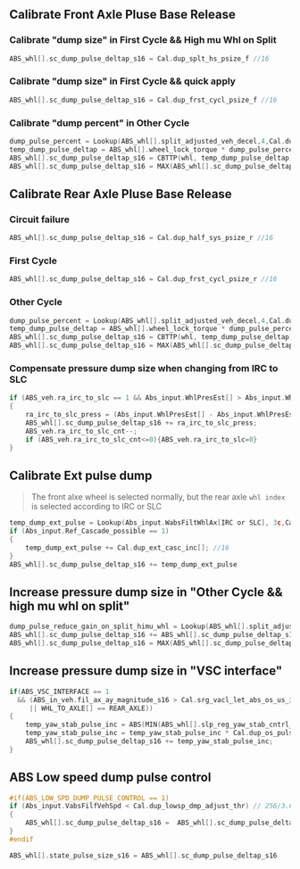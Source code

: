 ## Calibrate Front Axle Pluse Base Release

### Calibrate "dump size" in First Cycle && High mu Whl on Split

```c
ABS_whl[].sc_dump_pulse_deltap_s16 = Cal.dup_splt_hs_psize_f //16
```

### Calibrate "dump size" in First Cycle && quick apply

```c
ABS_whl[].sc_dump_pulse_deltap_s16 = Cal.dup_frst_cycl_psize_f //16
```

### Calibrate "dump percent" in Other Cycle

```c
dump_pulse_percent = Lookup(ABS_whl[].split_adjusted_veh_decel,4,Cal.dup_vacl_to_base_percent_tbl_f); //1024
temp_dump_pulse_deltap = ABS_whl[].wheel_lock_torque * dump_pulse_percent /1024;
ABS_whl[].sc_dump_pulse_deltap_s16 = CBTTP(whl, temp_dump_pulse_deltap);
ABS_whl[].sc_dump_pulse_deltap_s16 = MAX(ABS_whl[].sc_dump_pulse_deltap_s16, Cal.dup_vacl_deltap_min_f); //16
```
## Calibrate Rear Axle Pluse Base Release

### Circuit failure

```c
ABS_whl[].sc_dump_pulse_deltap_s16 = Cal.dup_half_sys_psize_r //16
```

### First Cycle 

```c
ABS_whl[].sc_dump_pulse_deltap_s16 = Cal.dup_frst_cycl_psize_r //16
```

### Other Cycle

```c
dump_pulse_percent = Lookup(ABS_whl[].split_adjusted_veh_decel,4,Cal.dup_vacl_to_base_percent_tbl_r); //1024
temp_dump_pulse_deltap = ABS_whl[].wheel_lock_torque * dump_pulse_percentc /1024;
ABS_whl[].sc_dump_pulse_deltap_s16 = CBTTP(whl, temp_dump_pulse_deltap);
ABS_whl[].sc_dump_pulse_deltap_s16 = MAX(ABS_whl[].sc_dump_pulse_deltap_s16, Cal.dup_vacl_deltap_min_r); //16
```
### Compensate pressure dump size when changing from IRC to SLC

```c
if (ABS_veh.ra_irc_to_slc == 1 && Abs_input.WhlPresEst[] > Abs_input.WhlPresEst[oppo])
{
	ra_irc_to_slc_press = (Abs_input.WhlPresEst[] - Abs_input.WhlPresEst[oppo]) / ABS_veh.ra_irc_to_slc_cnt_u8;
    ABS_whl[].sc_dump_pulse_deltap_s16 += ra_irc_to_slc_press;
    ABS_veh.ra_irc_to_slc_cnt--;
	if (ABS_veh.ra_irc_to_slc_cnt<=0){ABS_veh.ra_irc_to_slc=0}
}
```

##  Calibrate Ext pulse dump

> The front alxe wheel is selected normally, but the rear axle `whl index` is selected according to IRC or SLC 

```c
temp_dump_ext_pulse = Lookup(Abs_input.WabsFiltWhlAx[IRC or SLC], 3c,Cal.dup_wacl_to_psize_ext_tbl); //16
if (Abs_input.Ref_Cascade_possible == 1)
{
    temp_dump_ext_pulse += Cal.dup_ext_casc_inc[]; //16
}
ABS_whl[].sc_dump_pulse_deltap_s16 += temp_dump_ext_pulse
```

## Increase pressure dump size in "Other Cycle && high mu whl on split"

```c
dump_pulse_reduce_gain_on_split_himu_whl = Lookup(ABS_whl[].split_adjusted_veh_decel, 4, Cal.dup_reduce_on_split_himu_whi); //1024
ABS_whl[].sc_dump_pulse_deltap_s16 += ABS_whl[].sc_dump_pulse_deltap_s16 * dump_pulse_reduce_gain_on_split_himu_whl /1024;
ABS_whl[].sc_dump_pulse_deltap_s16 = MAX(ABS_whl[].sc_dump_pulse_deltap_s16, cal.dup_deltap_min_split_himu) //6
```

## Increase pressure dump size in "VSC interface"

```c
if(ABS_VSC_INTERFACE == 1
  && (ABS_in_veh.fil_ax_ay_magnitude_s16 > Cal.srg_vacl_let_abs_os_us_inf
     || WHL_TO_AXLE[] == REAR_AXLE))
{
    temp_yaw_stab_pulse_inc = ABS(MIN(ABS_whl[].slp_reg_yaw_stab_cntrl_gain_s16,0));
    temp_yaw_stab_pulse_inc = temp_yaw_stab_pulse_inc * Cal.dup_os_pulse_ext_gain_r /1024;// 16*100
    ABS_whl[].sc_dump_pulse_deltap_s16 += temp_yaw_stab_pulse_inc;
}
```

## ABS Low speed dump pulse control

```c
#if(ABS_LOW_SPD_DUMP_PULSE_CONTROL == 1)
if (Abs_input.VabsFilfVehSpd < Cal.dup_lowsp_dmp_adjust_thr) // 256/3.6
{
    ABS_whl[].sc_dump_pulse_deltap_s16 =  ABS_whl[].sc_dump_pulse_deltap_s16 * Cal.low_spd_adjust_gain / 1024; //1024
}
#endif

ABS_whl[].state_pulse_size_s16 = ABS_whl[].sc_dump_pulse_deltap_s16
```